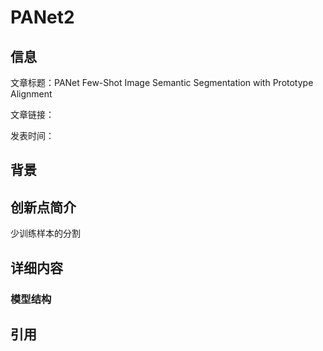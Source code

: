 # PANet2

## 信息

文章标题：PANet Few-Shot Image Semantic Segmentation with Prototype Alignment

文章链接：

发表时间：


## 背景


## 创新点简介
少训练样本的分割


## 详细内容

### 模型结构


## 引用

